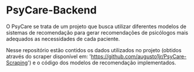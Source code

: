 # PsyCare-Backend

O PsyCare se trata de um projeto que busca utilizar diferentes modelos de sistemas de recomendação para gerar recomendações de psicólogos mais adequados as necessidades de cada paciente.

Nesse repositório estão contidos os dados utilizados no projeto (obtidos através do scraper disponível em: 'https://github.com/augusto1jr/PsyCare-Scraping') e o código dos modelos de recomendação implementados.
